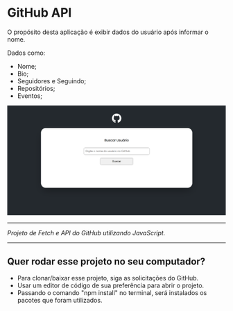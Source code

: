 # GitHub API

O propósito desta aplicação é exibir dados do usuário após informar o nome.

Dados como:
- Nome;
- Bio;
- Seguidores e Seguindo;
- Repositórios;
- Eventos;

![](src/image/projeto-github.png)
***
*Projeto de Fetch e API do GitHub utilizando JavaScript.*

***
## Quer rodar esse projeto no seu computador?
- Para clonar/baixar esse projeto, siga as solicitações do GitHub.
- Usar um editor de código de sua preferência para abrir o projeto.
- Passando o comando "npm install" no terminal, será instalados os pacotes que foram utilizados.